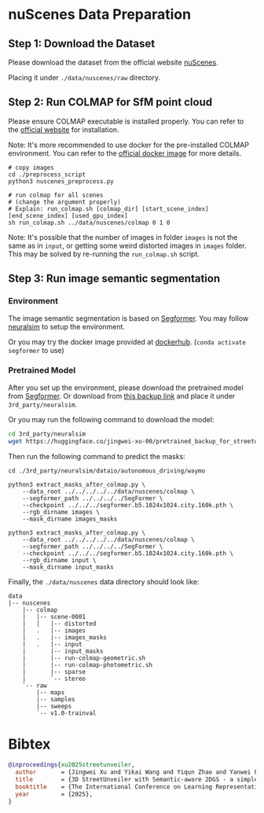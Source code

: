 
# nuScenes Data Preparation

## Step 1: Download the Dataset

Please download the dataset from the official website [nuScenes](https://www.nuscenes.org/nuscenes). 

Placing it under `./data/nuscenes/raw` directory.

## Step 2: Run COLMAP for SfM point cloud

Please ensure COLMAP executable is installed properly. You can refer to the [official website](https://colmap.github.io/install.html) for installation.

Note: It's more recommended to use docker for the pre-installed COLMAP environment. You can refer to the [official docker image](https://hub.docker.com/r/colmap/colmap) for more details.

```
# copy images
cd ./preprocess_script
python3 nuscenes_preprocess.py

# run colmap for all scenes
# (change the argument properly)
# Explain: run_colmap.sh [colmap_dir] [start_scene_index] [end_scene_index] [used_gpu_index]
sh run_colmap.sh ../data/nuscenes/colmap 0 1 0
```

Note: It's possible that the number of images in folder `images` is not the same as in `input`, or getting some weird distorted images in `images` folder. This may be solved by re-running the `run_colmap.sh` script.

## Step 3: Run image semantic segmentation

### Environment

The image semantic segmentation is based on [Segformer](https://github.com/NVlabs/SegFormer). You may follow [neuralsim](https://github.com/PJLab-ADG/neuralsim/blob/main/dataio/autonomous_driving/waymo/README.md#-setup-a-seperate-conda-env-for-segformer) to setup the environment.

Or you may try the docker image provided at [dockerhub](https://hub.docker.com/repository/docker/davidxujw/segformer/general). (`conda activate segformer` to use)

### Pretrained Model

After you set up the environment, please download the pretrained model from [Segformer](https://github.com/NVlabs/SegFormer?tab=readme-ov-file#evaluation). Or download from [this backup link](https://drive.google.com/drive/folders/1-FLXx-gNkG-F__F5q64hvXC-yfoC4Wpu?usp=sharing) and place it under `3rd_party/neuralsim`.

Or you may run the following command to download the model:

```bash
cd 3rd_party/neuralsim
wget https://huggingface.co/jingwei-xu-00/pretrained_backup_for_streetunveiler/resolve/main/Segformer/segformer.b5.1024x1024.city.160k.pth
```

Then run the following command to predict the masks:

```
cd ./3rd_party/neuralsim/dataio/autonomous_driving/waymo

python3 extract_masks_after_colmap.py \
    --data_root ../../../../../data/nuscenes/colmap \
    --segformer_path ../../../../SegFormer \
    --checkpoint ../../../segformer.b5.1024x1024.city.160k.pth \
    --rgb_dirname images \
    --mask_dirname images_masks
    
python3 extract_masks_after_colmap.py \
    --data_root ../../../../../data/nuscenes/colmap \
    --segformer_path ../../../../SegFormer \
    --checkpoint ../../../segformer.b5.1024x1024.city.160k.pth \
    --rgb_dirname input \
    --mask_dirname input_masks
```

Finally, the `./data/nuscenes` data directory should look like:

```
data
|-- nuscenes
    |-- colmap
    |   |-- scene-0001
    |   |   |-- distorted
    |   .   |-- images
    |   .   |-- images_masks
    |   .   |-- input
    |       |-- input_masks
    |       |-- run-colmap-geometric.sh
    |       |-- run-colmap-photometric.sh
    |       |-- sparse
    |       `-- stereo
    `-- raw
        |-- maps
        |-- samples
        |-- sweeps
        `-- v1.0-trainval
```

# Bibtex

```bibtex
@inproceedings{xu2025streetunveiler,
  author       = {Jingwei Xu and Yikai Wang and Yiqun Zhao and Yanwei Fu and Shenghua Gao},
  title        = {3D StreetUnveiler with Semantic-aware 2DGS - a simple baseline},
  booktitle    = {The International Conference on Learning Representations (ICLR)},
  year         = {2025},
}
```
